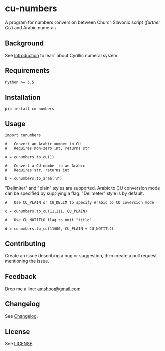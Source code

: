 # cu-numbers

A program for numbers conversion between Church Slavonic script (*further CU*) and Arabic numerals.

## Background

See [Introduction](./INTRODUCTION.md) to learn about Cyrillic numeral system.

## Requirements

    Python >= 3.5

## Installation

    pip install cu-numbers

## Usage

    import cunumbers

    #   Convert an Arabic number to CU
    #   Requires non-zero int, returns str

    a = cunumbers.to_cu(1)
    
    #   Convert a CU number to an Arabic
    #   Requires str, returns int

    b = cunumbers.to_arab("а҃")

"Delimiter" and "plain" styles are supported. Arabic to CU conversion mode can be specified by supplying a flag. "Delimeter" style is by default.

    #   Use CU_PLAIN or CU_DELIM to specify Arabic to CU coversion mode

    c = cunumbers.to_cu(111111, CU_PLAIN)
    
    #   Use CU_NOTITLO flag to omit "titlo"

    d = cunumbers.to_cu(11000, CU_PLAIN + CU_NOTITLO)


## Contributing

Create an issue describing a bug or suggestion, then create a pull request mentioning the issue.

## Feedback

Drop me a line: amshoor@gmail.com

## Changelog

See [Changelog](./CHANGELOG.md).

## License

See [LICENSE](./LICENSE).